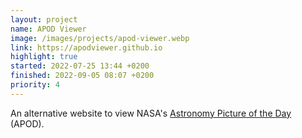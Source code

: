 ```yaml
---
layout: project
name: APOD Viewer
image: /images/projects/apod-viewer.webp
link: https://apodviewer.github.io
highlight: true
started: 2022-07-25 13:44 +0200
finished: 2022-09-05 08:07 +0200
priority: 4
---
```

An alternative website to view NASA's [Astronomy Picture of the Day](https://apod.nasa.gov) (APOD).